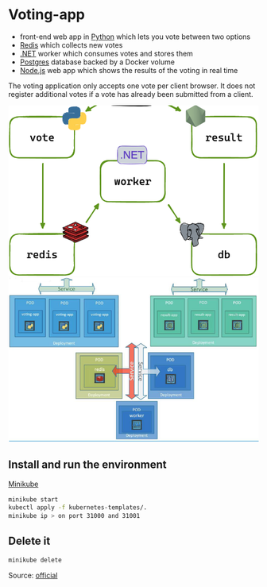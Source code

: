 # Voting-app

*  front-end web app in [Python](/frontend/vote-app) which lets you vote between two options
*  [Redis](https://hub.docker.com/_/redis/) which collects new votes
*  [.NET](/backend/worker) worker which consumes votes and stores them
*  [Postgres](https://hub.docker.com/_/postgres/) database backed by a Docker volume
*  [Node.js](/frontend/result-app) web app which shows the results of the voting in real time

The voting application only accepts one vote per client browser. It does not register additional votes if a vote has already been submitted from a client.

![Architecture](architecture.png)
![Architecture2](architecture2.png)

## Install and run the environment
[Minikube](https://minikube.sigs.k8s.io/docs/start/?arch=%2Fwindows%2Fx86-64%2Fstable%2F.exe+download)

```bash
minikube start 
kubectl apply -f kubernetes-templates/.
minikube ip > on port 31000 and 31001
```

## Delete it
```bash
minikube delete
```

Source: [official](https://kubernetes-bootcamp.wikitops.io/exercise-app/voting-app)

